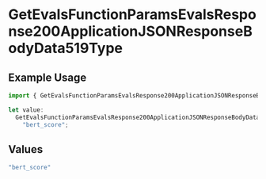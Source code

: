 # GetEvalsFunctionParamsEvalsResponse200ApplicationJSONResponseBodyData519Type

## Example Usage

```typescript
import { GetEvalsFunctionParamsEvalsResponse200ApplicationJSONResponseBodyData519Type } from "@orq-ai/node/models/operations";

let value:
  GetEvalsFunctionParamsEvalsResponse200ApplicationJSONResponseBodyData519Type =
    "bert_score";
```

## Values

```typescript
"bert_score"
```